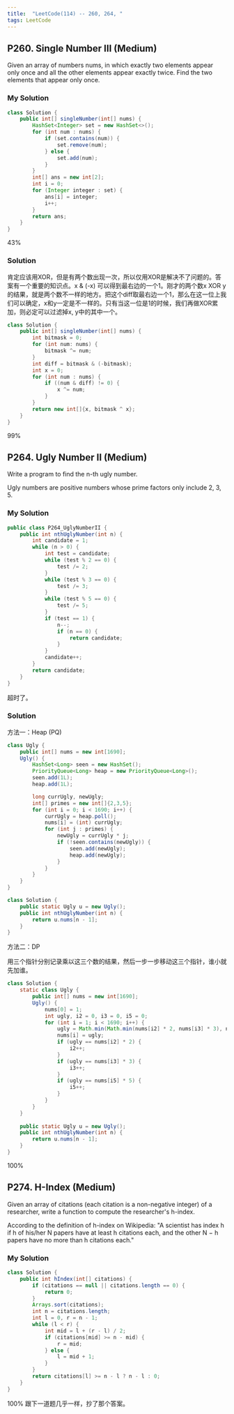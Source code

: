 ```yaml
---
title:  "LeetCode(114) -- 260, 264, "
tags: LeetCode
---
```


## P260. Single Number III (Medium)

Given an array of numbers nums, in which exactly two elements appear only once and all the other elements appear exactly twice. Find the two elements that appear only once.

### My Solution

```java
class Solution {
    public int[] singleNumber(int[] nums) {
        HashSet<Integer> set = new HashSet<>();
        for (int num : nums) {
            if (set.contains(num)) {
                set.remove(num);
            } else {
                set.add(num);
            }
        }
        int[] ans = new int[2];
        int i = 0;
        for (Integer integer : set) {
            ans[i] = integer;
            i++;
        }
        return ans; 
    }
}
```
43%


### Solution

肯定应该用XOR，但是有两个数出现一次，所以仅用XOR是解决不了问题的。答案有一个重要的知识点。x & (-x) 可以得到最右边的一个1。刚才的两个数x XOR y 的结果，就是两个数不一样的地方。把这个diff取最右边一个1，那么在这一位上我们可以确定，x和y一定是不一样的。只有当这一位是1的时候，我们再做XOR累加，则必定可以过滤掉x, y中的其中一个。

```java
class Solution {
    public int[] singleNumber(int[] nums) {
        int bitmask = 0;
        for (int num: nums) {
            bitmask ^= num;
        }
        int diff = bitmask & (-bitmask);
        int x = 0;
        for (int num : nums) {
            if ((num & diff) != 0) {
                x ^= num;
            }
        }
        return new int[]{x, bitmask ^ x};
    }
}
```
99%

## P264. Ugly Number II (Medium)

Write a program to find the n-th ugly number.

Ugly numbers are positive numbers whose prime factors only include 2, 3, 5. 

### My Solution

```java
public class P264_UglyNumberII {
    public int nthUglyNumber(int n) {
        int candidate = 1;
        while (n > 0) {
            int test = candidate;
            while (test % 2 == 0) {
                test /= 2;
            }
            while (test % 3 == 0) {
                test /= 3;
            }
            while (test % 5 == 0) {
                test /= 5;
            }
            if (test == 1) {
                n--;
                if (n == 0) {
                    return candidate;
                }
            }
            candidate++;
        }
        return candidate;
    }
}
```
超时了。


### Solution

方法一：Heap (PQ)

```java
class Ugly {
    public int[] nums = new int[1690];
    Ugly() {
        HashSet<Long> seen = new HashSet();
        PriorityQueue<Long> heap = new PriorityQueue<Long>();
        seen.add(1L);
        heap.add(1L);

        long currUgly, newUgly;
        int[] primes = new int[]{2,3,5};
        for (int i = 0; i < 1690; i++) {
            currUgly = heap.poll();
            nums[i] = (int) currUgly;
            for (int j : primes) {
                newUgly = currUgly * j;
                if (!seen.contains(newUgly)) {
                    seen.add(newUgly);
                    heap.add(newUgly);
                }
            }
        }
    }
}

class Solution {
    public static Ugly u = new Ugly();
    public int nthUglyNumber(int n) {
        return u.nums[n - 1];
    }
}
```

方法二：DP

用三个指针分别记录乘以这三个数的结果，然后一步一步移动这三个指针，谁小就先加谁。

```java
class Solution {
    static class Ugly {
        public int[] nums = new int[1690];
        Ugly() {
            nums[0] = 1;
            int ugly, i2 = 0, i3 = 0, i5 = 0;
            for (int i = 1; i < 1690; i++) {
                ugly = Math.min(Math.min(nums[i2] * 2, nums[i3] * 3), nums[i5] * 5);
                nums[i] = ugly;
                if (ugly == nums[i2] * 2) {
                    i2++;
                }
                if (ugly == nums[i3] * 3) {
                    i3++;
                }
                if (ugly == nums[i5] * 5) {
                    i5++;
                }
            }
        }
    }
    
    public static Ugly u = new Ugly();
    public int nthUglyNumber(int n) {
        return u.nums[n - 1];
    }
}
```
100%

## P274. H-Index (Medium)

Given an array of citations (each citation is a non-negative integer) of a researcher, write a function to compute the researcher's h-index.

According to the definition of h-index on Wikipedia: "A scientist has index h if h of his/her N papers have at least h citations each, and the other N − h papers have no more than h citations each."

### My Solution

```java
class Solution {
    public int hIndex(int[] citations) {
        if (citations == null || citations.length == 0) {
            return 0;
        }
        Arrays.sort(citations);
        int n = citations.length;
        int l = 0, r = n - 1;
        while (l < r) {
            int mid = l + (r - l) / 2;
            if (citations[mid] >= n - mid) {
                r = mid;
            } else {
                l = mid + 1;
            }
        }
        return citations[l] >= n - l ? n - l : 0;
    }
}
```
100% 跟下一道题几乎一样，抄了那个答案。
